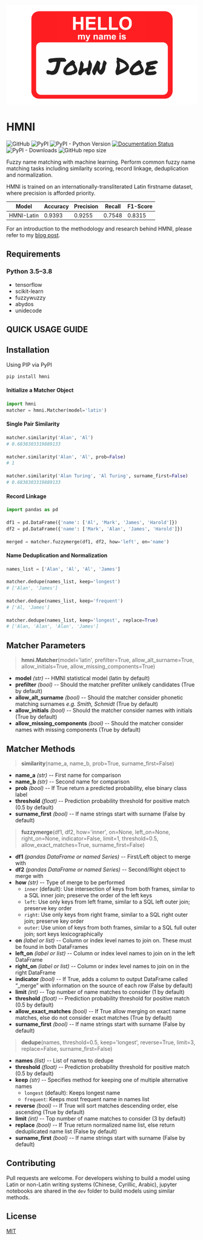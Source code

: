 <p align="center">
  <img src="https://github.com/Christopher-Thornton/hmni/blob/master/nametag.png?raw=true" alt="logo" />
</p>

# HMNI

![GitHub](https://img.shields.io/github/license/Christopher-Thornton/hmni)
![PyPI](https://img.shields.io/pypi/v/hmni)
![PyPI - Python Version](https://img.shields.io/pypi/pyversions/hmni)
[![Documentation Status](https://readthedocs.org/projects/hmni/badge/?version=latest)](https://hmni.readthedocs.io/en/latest/?badge=latest)
![PyPI - Downloads](https://img.shields.io/pypi/dm/hmni)
![GitHub repo size](https://img.shields.io/github/repo-size/Christopher-Thornton/hmni)

Fuzzy name matching with machine learning. Perform common fuzzy name matching tasks including similarity scoring, record linkage, deduplication and normalization.

HMNI is trained on an internationally-transliterated Latin firstname dataset, where precision is afforded priority.

|    Model    |  Accuracy | Precision |   Recall  |  F1-Score 
|-------------|-----------|-----------|-----------|-----------
| HMNI-Latin  | 0.9393    | 0.9255    | 0.7548    | 0.8315    

For an introduction to the methodology and research behind HMNI, please refer to my [blog post](https://towardsdatascience.com/fuzzy-name-matching-with-machine-learning-f09895dce7b4).

## Requirements
### Python 3.5–3.8
-  tensorflow
-  scikit-learn
-  fuzzywuzzy
-  abydos
-  unidecode

## QUICK USAGE GUIDE
## Installation
Using PIP via PyPI
```bash
pip install hmni
```
#### Initialize a Matcher Object
```python
import hmni
matcher = hmni.Matcher(model='latin')
```
#### Single Pair Similarity
```python
matcher.similarity('Alan', 'Al')
# 0.6838303319889133

matcher.similarity('Alan', 'Al', prob=False)
# 1

matcher.similarity('Alan Turing', 'Al Turing', surname_first=False)
# 0.6838303319889133
```
#### Record Linkage
```python
import pandas as pd

df1 = pd.DataFrame({'name': ['Al', 'Mark', 'James', 'Harold']})
df2 = pd.DataFrame({'name': ['Mark', 'Alan', 'James', 'Harold']})

merged = matcher.fuzzymerge(df1, df2, how='left', on='name')
```
#### Name Deduplication and Normalization
```python
names_list = ['Alan', 'Al', 'Al', 'James']

matcher.dedupe(names_list, keep='longest')
# ['Alan', 'James']

matcher.dedupe(names_list, keep='frequent')
# ['Al, 'James']

matcher.dedupe(names_list, keep='longest', replace=True)
# ['Alan, 'Alan', 'Alan', 'James']
```
## Matcher Parameters
> **hmni.Matcher**(model='latin', prefilter=True, allow_alt_surname=True, allow_initials=True, allow_missing_components=True)
* **model** *(str)* -- HMNI statistical model (latin by default)
* **prefilter** *(bool)* -- Should the matcher prefilter unlikely candidates (True by default)
* **allow_alt_surname** *(bool)* -- Should the matcher consider phonetic matching surnames *e.g. Smith, Schmidt* (True by default)
* **allow_initials** *(bool)* -- Should the matcher consider names with initials (True by default)
* **allow_missing_components** *(bool)* -- Should the matcher consider names with missing components (True by default)

## Matcher Methods
> **similarity**(name_a, name_b, prob=True, surname_first=False)
* **name_a** *(str)* -- First name for comparison
* **name_b** *(str)* -- Second name for comparison
* **prob** *(bool)* -- If True return a predicted probability, else binary class label
* **threshold** *(float)* -- Prediction probability threshold for positive match (0.5 by default)
* **surname_first** *(bool)* -- If name strings start with surname (False by default)

> **fuzzymerge**(df1, df2, how='inner', on=None, left_on=None, right_on=None, indicator=False, limit=1, threshold=0.5, allow_exact_matches=True, surname_first=False)
* **df1** *(pandas DataFrame or named Series)* -- First/Left object to merge with
* **df2** *(pandas DataFrame or named Series)* -- Second/Right object to merge with
* **how** *(str)* -- Type of merge to be performed
    * `inner` (default): Use intersection of keys from both frames, similar to a SQL inner join; preserve the order of the left keys
    * `left`: Use only keys from left frame, similar to a SQL left outer join; preserve key order
    * `right`: Use only keys from right frame, similar to a SQL right outer join; preserve key order
    * `outer`: Use union of keys from both frames, similar to a SQL full outer join; sort keys lexicographically
* **on** *(label or list)* -- Column or index level names to join on. These must be found in both DataFrames
* **left_on** *(label or list)* -- Column or index level names to join on in the left DataFrame
* **right_on** *(label or list)* -- Column or index level names to join on in the right DataFrame
* **indicator** *(bool)* -- If True, adds a column to output DataFrame called “_merge” with information on the source of each row (False by default)
* **limit** *(int)* -- Top number of name matches to consider (1 by default)     
* **threshold** *(float)* -- Prediction probability threshold for positive match (0.5 by default)       
* **allow_exact_matches** *(bool)* -- If True allow merging on exact name matches, else do not consider exact matches (True by default)
* **surname_first** *(bool)* -- If name strings start with surname (False by default)

> **dedupe**(names, threshold=0.5, keep='longest', reverse=True, limit=3, replace=False, surname_first=False)
* **names** *(list)* -- List of names to dedupe
* **threshold** *(float)* -- Prediction probability threshold for positive match (0.5 by default)
* **keep** *(str)* -- Specifies method for keeping one of multiple alternative names 
    * `longest` (default): Keeps longest name
    * `frequent`: Keeps most frequent name in names list
* **reverse** *(bool)* -- If True will sort matches descending order, else ascending (True by default)
* **limit** *(int)* -- Top number of name matches to consider (3 by default)
* **replace** *(bool)* -- If True return normalized name list, else return deduplicated name list (False by default) 
* **surname_first** *(bool)* -- If name strings start with surname (False by default)

## Contributing
Pull requests are welcome. 
For developers wishing to build a model using Latin or non-Latin writing systems (Chinese, Cyrillic, Arabic), 
jupyter notebooks are shared in the `dev` folder to build models using similar methods. 

## License
[MIT](https://choosealicense.com/licenses/mit/)

